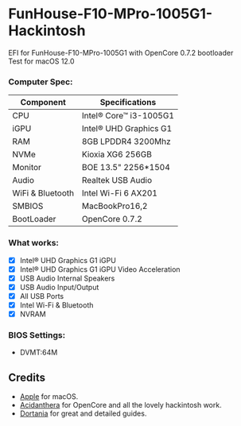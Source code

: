 # FunHouse-F10-MPro-1005G1-Hackintosh
EFI for FunHouse-F10-MPro-1005G1 with OpenCore 0.7.2 bootloader  
Test for macOS 12.0

### Computer Spec:

| Component        | Specifications                         |
| ---------------- | ---------------------------------------|
| CPU              | Intel® Core™ i3-1005G1                 |
| iGPU             | Intel® UHD Graphics G1                 |
| RAM              | 8GB LPDDR4 3200Mhz                     |
| NVMe             | Kioxia XG6 256GB                       |
| Monitor          | BOE 13.5" 2256*1504                    |
| Audio            | Realtek USB Audio                      |
| WiFi & Bluetooth | Intel Wi-Fi 6 AX201                    |
| SMBIOS           | MacBookPro16,2                         |
| BootLoader       | OpenCore 0.7.2                         |

### What works:

- [x] Intel® UHD Graphics G1 iGPU
- [x] Intel® UHD Graphics G1 iGPU Video Acceleration
- [x] USB Audio Internal Speakers
- [x] USB Audio Input/Output
- [x] All USB Ports
- [x] Intel Wi-Fi & Bluetooth
- [x] NVRAM

### BIOS Settings:

* DVMT:64M

## Credits

- [Apple](https://apple.com) for macOS.
- [Acidanthera](https://github.com/acidanthera) for OpenCore and all the lovely hackintosh work.
- [Dortania](https://github.com/dortania) for great and detailed guides.
